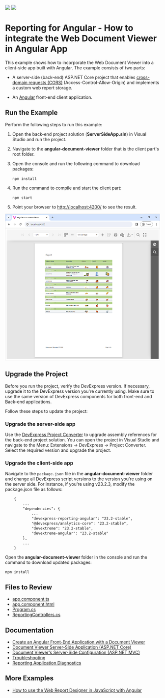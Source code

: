 <!-- default badges list -->
[![](https://img.shields.io/badge/Open_in_DevExpress_Support_Center-FF7200?style=flat-square&logo=DevExpress&logoColor=white)](https://supportcenter.devexpress.com/ticket/details/T566419)
[![](https://img.shields.io/badge/📖_How_to_use_DevExpress_Examples-e9f6fc?style=flat-square)](https://docs.devexpress.com/GeneralInformation/403183)
<!-- default badges end -->
# Reporting for Angular - How to integrate the Web Document Viewer in Angular App

This example shows how to incorporate the Web Document Viewer into a client-side app built with Angular. The example consists of two parts:

- A server-side (back-end) ASP.NET Core project that enables [cross-domain requests (CORS)](https://developer.mozilla.org/en-US/docs/Web/HTTP/CORS) (Access-Control-Allow-Origin) and implements a custom web report storage.

- An [Angular](https://angular.io/) front-end client application.

## Run the Example

Perform the following steps to run this example:

1. Open the back-end project solution (**ServerSideApp.sln**) in Visual Studio and run the project.
2. Navigate to the **angular-document-viewer** folder that is the client part's root folder.
3. Open the console and run the following command to download packages:

    ```npm install```

4. Run the command to compile and start the client part:

    ```npm start```

5. Point your browser to [http://localhost:4200/](http://localhost:4200/) to see the result.

![](images/screenshot.png)


## Upgrade the Project

Before you run the project, verify the DevExpress version. If necessary, upgrade it to the DevExpress version you're currently using. Make sure to use the same version of DevExpress components for both front-end and Back-end applications.

Follow these steps to update the project:

### Upgrade the server-side app

Use the [DevExpress Project Converter](https://docs.devexpress.com/ProjectConverter/2529/project-converter) to upgrade assembly references for the back-end project solution. You can open the project in Visual Studio and navigate to the Menu: Extensions -> DevExpress -> Project Converter. Select the required version and upgrade the project.

### Upgrade the client-side app

Navigate to the `package.json` file in the **angular-document-viewer** folder and change all DevExpress script versions to the version you're using on the server side. For instance, if you're using v23.2.3, modify the package.json file as follows:

```
    {
        ...
        "dependencies": {
            ...
            "devexpress-reporting-angular": "23.2-stable",
            "@devexpress/analytics-core": "23.2-stable", 
            "devextreme": "23.2-stable",
            "devextreme-angular": "23.2-stable"
        },
        ...
    }
```

Open the **angular-document-viewer** folder in the console and run the command to download updated packages:

```
npm install
```

## Files to Review

- [app.component.ts](angular-document-viewer/src/app/app.component.ts)
- [app.component.html](angular-document-viewer/src/app/app.component.html)
- [Program.cs](ServerSideApp/ServerSideApp/Program.cs)
- [ReportingControllers.cs](ServerSideApp/ServerSideApp/Controllers/ReportingControllers.cs)

## Documentation 

* [Create an Angular Front-End Application with a Document Viewer](https://docs.devexpress.com/XtraReports/119430)
* [Document Viewer Server-Side Application (ASP.NET Core)](https://docs.devexpress.com/XtraReports/400197) 
* [Document Viewer's Server-Side Configuration (ASP.NET MVC)](https://docs.devexpress.com/XtraReports/118597)
* [Troubleshooting](https://docs.devexpress.com/XtraReports/401726/web-reporting/general-information/troubleshooting)
* [Reporting Application Diagnostics](https://docs.devexpress.com/XtraReports/401687/web-reporting/general-information/application-diagnostics)

## More Examples

* [How to use the Web Report Designer in JavaScript with Angular](https://github.com/DevExpress-Examples/how-to-use-the-web-report-designer-in-javascript-with-angular-t566422)
